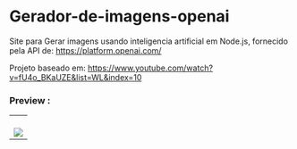 # Gerador-de-imagens-openai
Site para Gerar imagens usando inteligencia artificial em Node.js, fornecido pela API de: https://platform.openai.com/

Projeto baseado em: https://www.youtube.com/watch?v=fU4o_BKaUZE&list=WL&index=10


### Preview :

<table width="100%"> 
<tr>
<td width="100%">
<br>
<img src="https://github.com/jonathanoliveirarocha/Gerador-de-Imagens-AI/blob/main/SAMPLE.png">
</td> 
</table>
